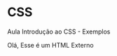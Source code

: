 # CSS
 Aula Introdução ao CSS - Exemplos


 <!DOCTYPE html>
<html lang="en">
<head>
    <meta charset="UTF-8">
    <meta name="viewport" content="width=device-width, initial-scale=1.0">
    <title> CSS </title>
</head>
<body>
    Olá,
    Esse é um HTML Externo
</body>
</html>